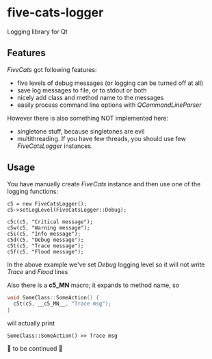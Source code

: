 # five-cats-logger
Logging library for Qt

## Features

*FiveCats* got following features:
* five levels of debug messages (or logging can be turned off at all)
* save log messages to file, or to stdout or both
* nicely add class and method name to the messages
* easily process command line options with *QCommandLineParser*

However there is also something NOT implemented here:
* singletone stuff, because singletones are evil
* multithreading. If you have few threads, you should use few *FiveCatsLogger* instances.


## Usage
You have manually create *FiveCats* instance and then use one of the logging functions:
```
c5 = new FiveCatsLogger();
c5->setLogLevel(FiveCatsLogger::Debug);

c5c(c5, "Critical message");
c5w(c5, "Warning message");
c5i(c5, "Info message");
c5d(c5, "Debug message");
c5t(c5, "Trace message");
c5f(c5, "Flood message");
```  
In the above example we've set *Debug* logging level so it will not write *Trace* and *Flood* lines

Also there is a __c5_MN__ macro; it expands to method name, so
```cpp
void SomeClass::SomeAction() {
  c5t(c5, __c5_MN__, "Trace msg");
}
```
will actually print

```
SomeClass::SomeAction() >> Trace msg
```


:construction: to be continued :construction:
